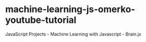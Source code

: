 # machine-learning-js-omerko-youtube-tutorial
 JavaScript Projects - Machine Learning with Javascript - Brain.js
